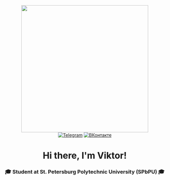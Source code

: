 <div id="header" align="center">
  <img src="https://media.giphy.com/media/v1.Y2lkPTc5MGI3NjExdDd3cHFwYXZwaTF3MHdkeWVqcnF5MDU4azBwdm96YjlvZzdhMmE0MiZlcD12MV9pbnRlcm5hbF9naWZfYnlfaWQmY3Q9Zw/Rpl1sod1vCXK0L2SUN/giphy.gif" width="400"/>

<div id="header" align="center">
  <a href="https://t.me/viktor_pnk">
    <img src="https://img.shields.io/badge/Telegram-navy?style=for-the-badge&logo=Telegram&logoColor=white" alt="Telegram"/></a>
  <a href="https://vk.com/viktor_pnk">
    <img src="https://img.shields.io/badge/ВКонтакте-blue?style=for-the-badge&logo=VKontakte&logoColor=white" alt="ВКонтакте"/></a>

<div id="header" align="center">
  <img src="https://komarev.com/ghpvc/?username=ViktorP08&style=flat-square&color=blue" alt=""/>

<div id="header" align="center">
 <h1>Hi there, I'm Viktor!</h1> 
  <h3>🎓 Student at St. Petersburg Polytechnic University (SPbPU) 🎓</h3>


